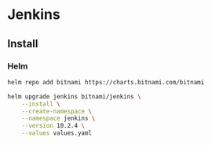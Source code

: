 # Jenkins

## Install

### Helm

```bash
helm repo add bitnami https://charts.bitnami.com/bitnami

helm upgrade jenkins bitnami/jenkins \
    --install \
    --create-namespace \
    --namespace jenkins \
    --version 10.2.4 \
    --values values.yaml
```